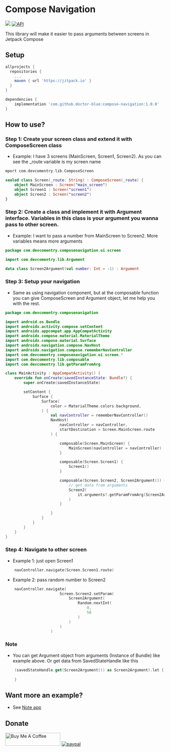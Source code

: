 # Compose Navigation
[![](https://jitpack.io/v/doctor-blue/compose-navigation.svg)](https://jitpack.io/#doctor-blue/compose-navigation)
[![API](https://img.shields.io/badge/API-21%2B-brightgreen.svg?style=flat)](https://android-arsenal.com/api?level=21)

This library will make it easier to pass arguments between screens in Jetpack Compose


## Setup

```gradle
allprojects {
  repositories {
    ...
    maven { url 'https://jitpack.io' }
  }
}

dependencies {
	implementation 'com.github.doctor-blue:compose-navigation:1.0.0'
}
```

## How to use?
### Step 1: Create your screen class and extend it with ComposeScreen class
- Example: I have 3 screens (MainScreen, Screen1, Screen2). As you can see the _route variable is my screen name

```kotlin
mport com.devcomentry.lib.ComposeScreen

sealed class Screen(_route: String) : ComposeScreen(_route) {
    object MainScreen : Screen("main_screen")
    object Screen1 : Screen("screen1")
    object Screen2 : Screen("screen2")
}
```
### Step 2: Create a class and implement it with Argument interface. Variables in this class is your argument you wanna pass to other screen.
- Example: I want to pass a number from MainScreen to Screen2. More variables means more arguments
```kotlin
package com.devcomentry.composenavigation.ui.screen

import com.devcomentry.lib.Argument

data class Screen2Argument(val number: Int = -1) : Argument
```
### Step 3: Setup your navigation
- Same as using navigation component, but at the composable function you can give  ComposeScreen and Argument object, let me help you with the rest.
```kotlin
package com.devcomentry.composenavigation

import android.os.Bundle
import androidx.activity.compose.setContent
import androidx.appcompat.app.AppCompatActivity
import androidx.compose.material.MaterialTheme
import androidx.compose.material.Surface
import androidx.navigation.compose.NavHost
import androidx.navigation.compose.rememberNavController
import com.devcomentry.composenavigation.ui.screen.*
import com.devcomentry.lib.composable
import com.devcomentry.lib.getParamFromArg

class MainActivity : AppCompatActivity() {
    override fun onCreate(savedInstanceState: Bundle?) {
        super.onCreate(savedInstanceState)

        setContent {
            Surface {
                Surface(
                    color = MaterialTheme.colors.background,
                ) {
                    val navController = rememberNavController()
                    NavHost(
                        navController = navController,
                        startDestination = Screen.MainScreen.route
                    ) {

                        composable(Screen.MainScreen) {
                            MainScreen(navController = navController)
                        }

                        composable(Screen.Screen1) {
                            Screen1()
                        }

                        composable(Screen.Screen2, Screen2Argument()) {
                            // get data from arguments
                            Screen2(
                                it.arguments?.getParamFromArg(Screen2Argument()) as Screen2Argument
                            )
                        }

                    }
                }
            }
        }
    }
}
```
### Step 4: Navigate to other screen
- Example 1: just open Screen1
```kotlin
    navController.navigate(Screen.Screen1.route)
```
- Example 2: pass random number to Screen2
```kotlin
    navController.navigate(
                        Screen.Screen2.setParam(
                            Screen2Argument(
                                Random.nextInt(
                                    0,
                                    50
                                )
                            )
                        )
                    )
```


### Note
- You can get Argument object from arguments (Instance of Bundle) like example above. Or get data from SavedStateHandle like this

```kotlin
    (savedStateHandle.get(Screen2Argument()) as Screen2Argument).let { arg ->
        
    }
```
## Want more an example?
- See [Note app](https://github.com/doctor-blue/clean-architecture-jetpack-compose-note-app-android)



## Donate
<a href="https://www.buymeacoffee.com/doctorblue" target="_blank"><img src="https://cdn.buymeacoffee.com/buttons/default-orange.png" alt="Buy Me A Coffee" height="41" width="174"></a>
[![paypal](https://www.paypalobjects.com/en_US/i/btn/btn_donateCC_LG.gif)](https://www.paypal.me/doctorblue00)